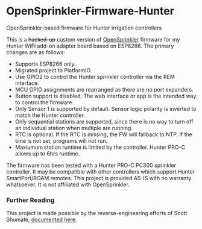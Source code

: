 # OpenSprinkler-Firmware-Hunter
OpenSprinkler-based firmware for Hunter irrigation controllers

This is a ~~hacked-up~~ custom version of [OpenSprinkler](http://www.opensprinkler.com) firmware for my Hunter WiFi add-on adapter board based on ESP8266. The primary changes are as follows:

- Supports ESP8266 only.
- Migrated project to PlatformIO.
- Use GPIO2 to control the Hunter sprinkler controller via the REM interface.
- MCU GPIO assignments are rearranged as there are no port expanders.
- Button support is disabled. The web interface or app is the intended way to control the firmware.
- Only Sensor 1 is supported by default. Sensor logic polarity is inverted to match the Hunter controller.
- Only sequential stations are supported, since there is no way to turn off an individual station when multiple are running.
- RTC is optional. If the RTC is missing, the FW will fallback to NTP. If the time is not set, programs will not run.
- Maxiumum station runtime is limited by the controller. Hunter PRO-C allows up to 6hrs runtime.

The firmware has been tested with a Hunter PRO-C PC300 sprinkler controller. It may be compatible with other controllers which support Hunter SmartPort/ROAM remotes.
This project is provided AS-IS with no warranty whatsoever. It is not affiliated with OpenSprinkler.

### Further Reading
This project is made possible by the reverse-engineering efforts of Scott Shumate, [documented here](https://www.hackster.io/sshumate/hunter-sprinkler-wifi-remote-control-4ea918).
